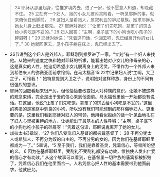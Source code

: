 > 24 耶稣从那里起身，往推罗境内去，进了一家，他不愿意人知道，却隐藏不住。 25 立刻有一个妇人，她的小女儿被污灵附着，一听见耶稣的事，就来俯伏在他脚前。 26 这妇人是希腊人，属叙利亚的腓尼基族。她求耶稣从她女儿身上赶出那鬼。 27 耶稣对她说：“让孩子们先吃饱，拿孩子的饼丢给小狗吃是不妥的。” 28 妇人回答：“主啊，桌子底下的小狗也吃小孩子的碎屑呀！” 29 耶稣对她说：“凭着这句话，你回去吧，鬼已经离开你的女儿了。” 30 她就回家去，见小孩子躺在床上，鬼已经出去了。

- 26节讲到这个妇人是外邦人。耶稣刚到推罗进了一家，“立刻”有一个妇人来找他。从她来的速度之快和她对耶稣的祈求，能看出她对小女儿的作母亲的心，这是真实的人性。她迫切希望小女儿脱离身上的污灵，不惜作为一个外邦人来到希伯来人的弥赛亚面前求怜悯。在马太福音15:22中记录妇人说“主啊，大卫之子，可怜我！” 她特意提到大卫之子，说明她对这样种族、身份上的不同有很强烈的意识。
- 耶稣的回应看起来很严厉，但他恰恰要改变妇人对种族的意识，让她不被这样的观念束缚，完全是出于爱的信心来到他面前。马太福音里他一开始都没有说话。在这里，他说“让孩子们先吃饱，拿孩子的饼丢给小狗吃是不妥的。”这里的狗指的是家庭中驯良的小狗，所以没有我们可能想到的那样侮辱妇人。更重要的是，这里我们看到耶稣对妇人的带领，他用看似拒绝的话一针见血地扎在了妇人心里被束缚的地方，让她能出于最基本的人性呼喊：“主啊，桌子底下的小狗也吃小孩子的碎屑呀！”凭着这句话，耶稣说鬼离开了她的女儿。
- 加拉太书3章说，“27 你们凡受洗归入基督的都披戴基督了： 28 不再分犹太人或希腊人，不再分为奴的自主的，不再分男的女的，因为你们在基督耶稣里都成为一了。” 5章说，“5 至于我们，我们是靠着圣灵，凭着信心，等候所盼望的义。 6 因为在基督耶稣里，受割礼不受割礼都没有功效，惟独使人发出仁爱的信心才有功效。” 从这个故事可以看到，在基督里一切种族的藩篱都被拆毁了，凭着信心我们在他里面合一。人若凭信心把人性的基本需要带到他面前求，他就应允。
